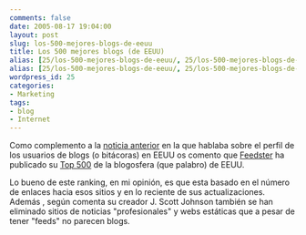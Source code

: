 ```yaml
---
comments: false
date: 2005-08-17 19:04:00
layout: post
slug: los-500-mejores-blogs-de-eeuu
title: Los 500 mejores blogs (de EEUU)
alias: [25/los-500-mejores-blogs-de-eeuu/, 25/los-500-mejores-blogs-de-eeuu]
alias: [25/los-500-mejores-blogs-de-eeuu/, 25/los-500-mejores-blogs-de-eeuu]
wordpress_id: 25
categories:
- Marketing
tags:
- blog
- Internet
---
```


Como complemento a la [
noticia anterior](http://www.riojasoft.com/articles/2005/08/10/si-te-gusta-leer-blogs-te-cuento-como-eres) en la que hablaba sobre el perfil de los
usuarios de blogs (o bitácoras) en EEUU os comento que [Feedster](http://feedster.com/) ha publicado su [Top 500](http://feedster.com/top500.php) de la blogosfera (que
palabro) de EEUU.




Lo bueno de este ranking, en mi opinión, es que esta basado en
el número de enlaces hacia esos sitios y en lo reciente de sus
actualizaciones. Además , según comenta su creador J. Scott Johnson
también se han eliminado sitios de noticias "profesionales" y webs
estáticas que a pesar de tener "feeds" no parecen blogs.
